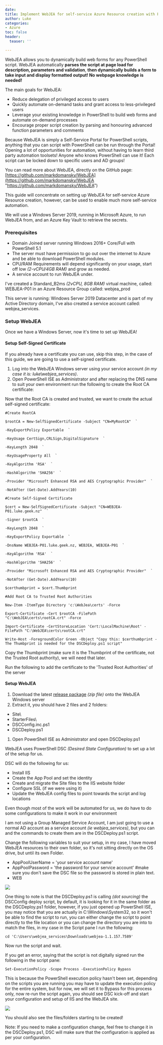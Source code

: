 ```yaml
---
date: 
title: Implement WebJEA for self-service Azure Resource creation with PowerShell
author: Luke
categories:
- Azure
toc: false
header:
  teaser: ''

---
```

WebJEA allows you to dynamically build web forms for any PowerShell script. WebJEA automatically **parses the script at page load for description, parameters and validation**, **then dynamically builds a form to take input and display formatted output! No webpage knowledge is needed!**

The main goals for WebJEA:

* Reduce delegation of privileged access to users
* Quickly automate on-demand tasks and grant access to less-privileged users
* Leverage your existing knowledge in PowerShell to build web forms and automate on-demand processes
* Encourage proper script creation by parsing and honouring advanced function parameters and comments

Because WebJEA is simply a Self-Service Portal for PowerShell scripts, anything that you can script with PowerShell can be run through the Portal! Opening a lot of opportunities for automation, without having to learn third party automation toolsets! Anyone who knows PowerShell can use it! Each script can be locked down to specific users and AD groups!

You can read more about WebJEA, directly on the GitHub page: [https://github.com/markdomansky/WebJEA](https://github.com/markdomansky/WebJEA "https://github.com/markdomansky/WebJEA")

This guide will concentrate on setting up WebJEA for self-service Azure Resource creation, however, can be used to enable much more self-service automation.

We will use a Windows Server 2019, running in Microsoft Azure, to run WebJEA from, and an Azure Key Vault to retrieve the secrets.

### Prerequisites

* Domain Joined server running Windows 2016+ Core/Full with PowerShell 5.1
* The server must have permission to go out over the internet to Azure and be able to download PowerShell modules.
* CPU/RAM Requirements will depend significantly on your usage, start off low _(2-vCPU/4GB RAM)_ and grow as needed.
* A service account to run WebJEA under.

I've created a Standard_B2ms _(2vCPU, 8GB RAM)_ virtual machine, called: WEBJEA-P01 in an Azure Resource Group called: webjea_prod

This server is running: Windows Server 2019 Datacenter and is part of my Active Directory domain, I've also created a service account called: webjea_services.

### Setup WebJEA

Once we have a Windows Server, now it's time to set up WebJEA!

#### Setup Self-Signed Certificate

If you already have a certificate you can use, skip this step, in the case of this guide, we are going to use a self-signed certificate.

1. Log into the WebJEA Windows server using your service account _(in my case it is: luke\\webjea_services)_.
2. Open PowerShell ISE as Administrator and after replacing the DNS name to suit your own environment run the following to create the Root CA certificate:

Now that the Root CA is created and trusted, we want to create the actual self-signed certificate:

    #Create RootCA

    $rootCA = New-SelfSignedCertificate -Subject "CN=MyRootCA"  `

    -KeyExportPolicy Exportable  `

    -KeyUsage CertSign,CRLSign,DigitalSignature  `

    -KeyLength 2048  `

    -KeyUsageProperty All  `

    -KeyAlgorithm 'RSA'  `

    -HashAlgorithm 'SHA256'  `

    -Provider "Microsoft Enhanced RSA and AES Cryptographic Provider"  `

    -NotAfter (Get-Date).AddYears(10)

    #Create Self-Signed Certificate

    $cert = New-SelfSignedCertificate -Subject "CN=WEBJEA-P01.luke.geek.nz"  `

    -Signer $rootCA  `

    -KeyLength 2048  `

    -KeyExportPolicy Exportable  `

    -DnsName WEBJEA-P01.luke.geek.nz, WEBJEA, WEBJEA-P01  `

    -KeyAlgorithm 'RSA'  `

    -HashAlgorithm 'SHA256'  `

    -Provider "Microsoft Enhanced RSA and AES Cryptographic Provider"  `

    -NotAfter (Get-Date).AddYears(10)

    $certhumbprint = $cert.Thumbprint

    #Add Root CA to Trusted Root Authorities

    New-Item -ItemType Directory 'c:\WebJea\certs' -Force

    Export-Certificate -Cert $rootCA -FilePath "C:\WebJEA\certs\rootCA.crt" -Force

    Import-Certificate -CertStoreLocation 'Cert:\LocalMachine\Root' -FilePath "C:\WebJEA\certs\rootCA.crt"

    Write-Host -ForegroundColor Green -Object "Copy this: $certhumbprint - The Thumbprint is needed for the DSCDeploy.ps1 script"

Copy the Thumbprint (make sure it is the Thumbprint of the certificate, not the Trusted Root authority), we will need that later.

Run the following to add the certificate to the 'Trusted Root Authorities' of the server

#### Setup WebJEA

1. Download the latest [release package](https://github.com/markdomansky/WebJEA/releases "WebJEA - Releases") _(zip file)_ onto the WebJEA Windows server
2. Extract it, you should have 2 files and 2 folders:

* Site\\
* StarterFiles\\
* DSCConfig.inc.ps1
* DSCDeploy.ps1

1. Open PowerShell ISE as Administrator and open DSCDeploy.ps1

WebJEA uses PowerShell DSC _(Desired State Configuration)_ to set up a lot of the setup for us.

DSC will do the following for us:

* Install IIS
* Create the App Pool and set the identity
* Create and migrate the Site files to the IIS website folder
* Configure SSL (if we were using it)
* Update the WebJEA config files to point towards the script and log locations

Even though most of the work will be automated for us, we do have to do some configurations to make it work in our environment

I am not using a Group Managed Service Account, I am just going to use a normal AD account as a service account _(ie webjea_services)_, but you can and the commands to create them are in the DSCDeploy.ps1 script.

Change the following variables to suit your setup, in my case, I have moved WebJEA resources to their own folder, so it's not sitting directly on the OS drive, but until its own Folder.

* AppPoolUserName =  'your service account name'
* AppPoolPassword = 'the password for your service account' #make sure you don't save the DSC file so the password is stored in plain text.
* WEB

![](/uploads/webjea_dsc.png)

One thing to note is that the DSCDeploy.ps1 is calling _(dot sourcing)_ the DSCConfig deploy script, by default, it is looking for it in the same folder as the DSCDeploy.ps1 folder, however, if you just opened up PowerShell ISE, you may notice that you are actually in C:\\Windows\\System32, so it won't be able to find the script to run, you can either change the script to point directly to the file location or you can change the directory you are into to match the files, in my case in the Script pane I run the following:

    cd 'C:\Users\webjea_services\Downloads\webjea-1.1.157.7589'

Now run the script and wait.

If you get an error, saying that the script is not digitally signed run the following in the script pane:

    Set-ExecutionPolicy -Scope Process -ExecutionPolicy Bypass

This is because the PowerShell execution policy hasn't been set, depending on the scripts you are running you may have to update the execution policy for the entire system, but for now, we will set it to Bypass for this process only, now re-run the script again, you should see DSC kick-off and start your configuration and setup of IIS and the WebJEA site.

![](/uploads/webjea_startingdsc.png)

You should also see the files/folders starting to be created!

Note: If you need to make a configuration change, feel free to change it in the DSCDeploy.ps1, DSC will make sure that the configuration is applied as per your configuration.